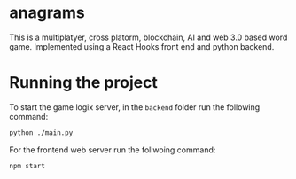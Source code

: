 # anagrams
This is a multiplatyer, cross platorm, blockchain, AI and web 3.0 based word game.
Implemented using a React Hooks front end and python backend.

# Running the project
To start the game logix server, in the  `backend` folder run the following command:
```sh
python ./main.py
```
For the frontend web server run the follwoing command:
```sh
npm start
```
